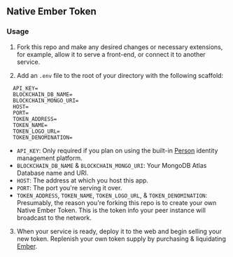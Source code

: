 ## Native Ember Token

### Usage

1. Fork this repo and make any desired changes or necessary extensions, for example, allow it to serve a front-end, or connect it to another service.

2. Add an `.env` file to the root of your directory with the following scaffold:


```
  API_KEY=
  BLOCKCHAIN_DB_NAME=
  BLOCKCHAIN_MONGO_URI=
  HOST=
  PORT=
  TOKEN_ADDRESS=
  TOKEN_NAME=
  TOKEN_LOGO_URL=
  TOKEN_DENOMINATION=
```

- `API_KEY`: Only required if you plan on using the built-in [Person](https://github.com/exactchange/person) identity management platform.
- `BLOCKCHAIN_DB_NAME` & `BLOCKCHAIN_MONGO_URI`: Your MongoDB Atlas Database name and URI.
- `HOST`: The address at which you host this app.
- `PORT`: The port you're serving it over.
- `TOKEN_ADDRESS`, `TOKEN_NAME`, `TOKEN_LOGO_URL`, & `TOKEN_DENOMINATION`: Presumably, the reason you're forking this repo is to create your own Native Ember Token. This is the token info your peer instance will broadcast to the network.

3. When your service is ready, deploy it to the web and begin selling your new token. Replenish your own token supply by purchasing & liquidating [Ember](https://exactchange.herokuapp.com/ember/?app=shop).
